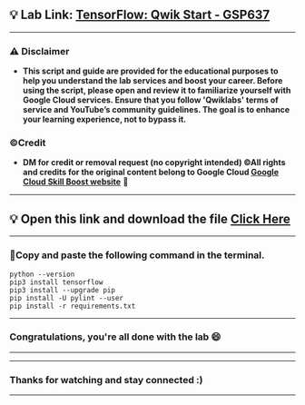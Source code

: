 
## 💡 Lab Link: [TensorFlow: Qwik Start - GSP637](https://cloudskillsboost.google/focuses/7639?parent=catalog)



---

### ⚠️ Disclaimer
- **This script and guide are provided for  the educational purposes to help you understand the lab services and boost your career. Before using the script, please open and review it to familiarize yourself with Google Cloud services. Ensure that you follow 'Qwiklabs' terms of service and YouTube’s community guidelines. The goal is to enhance your learning experience, not to bypass it.**

### ©Credit
- **DM for credit or removal request (no copyright intended) ©All rights and credits for the original content belong to Google Cloud [Google Cloud Skill Boost website](https://www.cloudskillsboost.google/)** 🙏

---

## 💡 Open this link and download the file [Click Here](https://github.com/Techcps/GSP-Short-Trick/blob/main/TensorFlow%3A%20Qwik%20Start/model.ipynb)

---

### 🚨Copy and paste the following command in the terminal.

```
python --version
pip3 install tensorflow
pip3 install --upgrade pip
pip install -U pylint --user
pip install -r requirements.txt
```
---

### Congratulations, you're all done with the lab 😄

---



---



### Thanks for watching and stay connected :)
---

